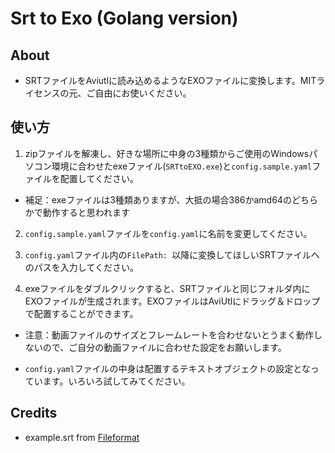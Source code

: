 # Srt to Exo (Golang version)

## About
- SRTファイルをAviutlに読み込めるようなEXOファイルに変換します。MITライセンスの元、ご自由にお使いください。

## 使い方
1. zipファイルを解凍し、好きな場所に中身の3種類からご使用のWindowsパソコン環境に合わせたexeファイル(`SRTtoEXO.exe`)と`config.sample.yaml`ファイルを配置してください。

- 補足：exeファイルは3種類ありますが、大抵の場合386かamd64のどちらかで動作すると思われます

2. `config.sample.yaml`ファイルを`config.yaml`に名前を変更してください。

3. `config.yaml`ファイル内の`FilePath: `以降に変換してほしいSRTファイルへのパスを入力してください。

4. exeファイルをダブルクリックすると、SRTファイルと同じフォルダ内にEXOファイルが生成されます。EXOファイルはAviUtlにドラッグ＆ドロップで配置することができます。

- 注意：動画ファイルのサイズとフレームレートを合わせないとうまく動作しないので、ご自分の動画ファイルに合わせた設定をお願いします。

- `config.yaml`ファイルの中身は配置するテキストオブジェクトの設定となっています。いろいろ試してみてください。

## Credits
- example.srt from [Fileformat](https://docs.fileformat.com/ja/video/srt/)
